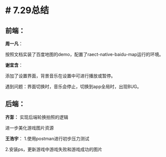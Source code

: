 ﻿# # 7.29总结

## 前端：
**周一凡**：

按照文档实装了百度地图的demo，配置了raect-native-baidu-map运行的环境。

**谢宜含**：

添加了设置界面，背景音乐在设置中可进行播放或暂停。

遇到问题：界面切换时，音乐会停止，切换到app全局时，出现BUG。

## 后端：
**齐澎：**
实现后端轮换拍照的逻辑

进一步美化游戏图片资源

**王浩宇**：
1.使用postman进行初步压力测试

2.安装ps，更新游戏中游戏失败和游戏成功的图片

